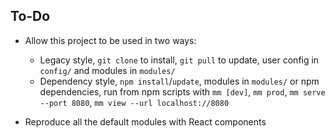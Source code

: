 ## To-Do

* Allow this project to be used in two ways:
  * Legacy style, `git clone` to install, `git pull` to update,
    user config in `config/` and modules in `modules/`
  * Dependency style, `npm install`/`update`, modules in `modules/`
    or npm dependencies, run from npm scripts with `mm [dev]`, `mm prod`,
    `mm serve --port 8080`, `mm view --url localhost://8080`

* Reproduce all the default modules with React components

